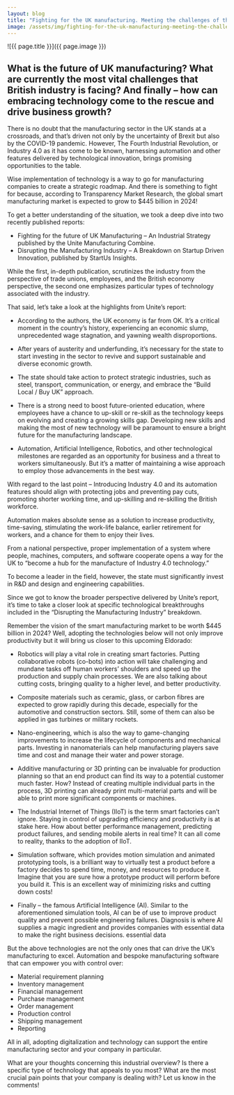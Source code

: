 ```yaml
---
layout: blog
title: "Fighting for the UK manufacturing. Meeting the challenges of the future"
image: /assets/img/fighting-for-the-uk-manufacturing-meeting-the-challenges-of-the-future.jpg
---
```

![{{ page.title }}]({{ page.image }})

## What is the future of UK manufacturing? What are currently the most vital challenges that British industry is facing? And finally – how can embracing technology come to the rescue and drive business growth?
There is no doubt that the manufacturing sector in the UK stands at a crossroads, and that’s driven not only by the uncertainty of Brexit but also by the COVID-19 pandemic. However, The Fourth Industrial Revolution, or Industry 4.0 as it has come to be known, harnessing automation and other features delivered by technological innovation, brings promising opportunities to the table.

Wise implementation of technology is a way to go for manufacturing companies to create a strategic roadmap. And there is something to fight for because, according to Transparency Market Research, the global smart manufacturing market is expected to grow to $445 billion in 2024!

To get a better understanding of the situation, we took a deep dive into two recently published reports:

- Fighting for the future of UK Manufacturing – An Industrial Strategy published by the Unite Manufacturing Combine.
- Disrupting the Manufacturing Industry – A Breakdown on Startup Driven Innovation, published by StartUs Insights.

While the first, in-depth publication, scrutinizes the industry from the perspective of trade unions, employees, and the British economy perspective, the second one emphasizes particular types of technology associated with the industry.

That said, let’s take a look at the highlights from Unite’s report:

- According to the authors, the UK economy is far from OK. It’s a critical moment in the country’s history, experiencing an economic slump, unprecedented wage stagnation, and yawning wealth disproportions.
  
- After years of austerity and underfunding, it’s necessary for the state to start investing in the sector to revive and support sustainable and diverse economic growth.
  
- The state should take action to protect strategic industries, such as steel, transport, communication, or energy, and embrace the “Build Local / Buy UK” approach.
  
- There is a strong need to boost future-oriented education, where employees have a chance to up-skill or re-skill as the technology keeps on evolving and creating a growing skills gap. Developing new skills and making the most of new technology will be paramount to ensure a bright future for the manufacturing landscape.
  
- Automation, Artificial Intelligence, Robotics, and other technological milestones are regarded as an opportunity for business and a threat to workers simultaneously. But it’s a matter of maintaining a wise approach to employ those advancements in the best way.

With regard to the last point – Introducing Industry 4.0 and its automation features should align with protecting jobs and preventing pay cuts, promoting shorter working time, and up-skilling and re-skilling the British workforce.

Automation makes absolute sense as a solution to increase productivity, time-saving, stimulating the work-life balance, earlier retirement for workers, and a chance for them to enjoy their lives.

From a national perspective, proper implementation of a system where people, machines, computers, and software cooperate opens a way for the UK to “become a hub for the manufacture of Industry 4.0 technology.”

To become a leader in the field, however, the state must significantly invest in R&D and design and engineering capabilities.

Since we got to know the broader perspective delivered by Unite’s report, it’s time to take a closer look at specific technological breakthroughs included in the “Disrupting the Manufacturing Industry” breakdown.

Remember the vision of the smart manufacturing market to be worth $445 billion in 2024? Well, adopting the technologies below will not only improve productivity but it will bring us closer to this upcoming Eldorado:

- Robotics will play a vital role in creating smart factories. Putting collaborative robots (co-bots) into action will take challenging and mundane tasks off human workers’ shoulders and speed up the production and supply chain processes. We are also talking about cutting costs, bringing quality to a higher level, and better productivity.
  
- Composite materials such as ceramic, glass, or carbon fibres are expected to grow rapidly during this decade, especially for the automotive and construction sectors. Still, some of them can also be applied in gas turbines or military rockets.

- Nano-engineering, which is also the way to game-changing improvements to increase the lifecycle of components and mechanical parts. Investing in nanomaterials can help manufacturing players save time and cost and manage their water and power storage.
  
- Additive manufacturing or 3D printing can be invaluable for production planning so that an end product can find its way to a potential customer much faster. How? Instead of creating multiple individual parts in the process, 3D printing can already print multi-material parts and will be able to print more significant components or machines.

- The Industrial Internet of Things (IIoT) is the term smart factories can’t ignore. Staying in control of upgrading efficiency and productivity is at stake here. How about better performance management, predicting product failures, and sending mobile alerts in real time? It can all come to reality, thanks to the adoption of IIoT.
  
- Simulation software, which provides motion simulation and animated prototyping tools, is a brilliant way to virtually test a product before a factory decides to spend time, money, and resources to produce it. Imagine that you are sure how a prototype product will perform before you build it. This is an excellent way of minimizing risks and cutting down costs!
  
- Finally – the famous Artificial Intelligence (AI). Similar to the aforementioned simulation tools, AI can be of use to improve product quality and prevent possible engineering failures. Diagnosis is where AI supplies a magic ingredient and provides companies with essential data to make the right business decisions.
essential data

But the above technologies are not the only ones that can drive the UK’s manufacturing to excel. Automation and bespoke manufacturing software that can empower you with control over:

- Material requirement planning
- Inventory management
- Financial management
- Purchase management
- Order management
- Production control
- Shipping management
- Reporting

All in all, adopting digitalization and technology can support the entire manufacturing sector and your company in particular.

What are your thoughts concerning this industrial overview? Is there a specific type of technology that appeals to you most? What are the most crucial pain points that your company is dealing with? Let us know in the comments!
